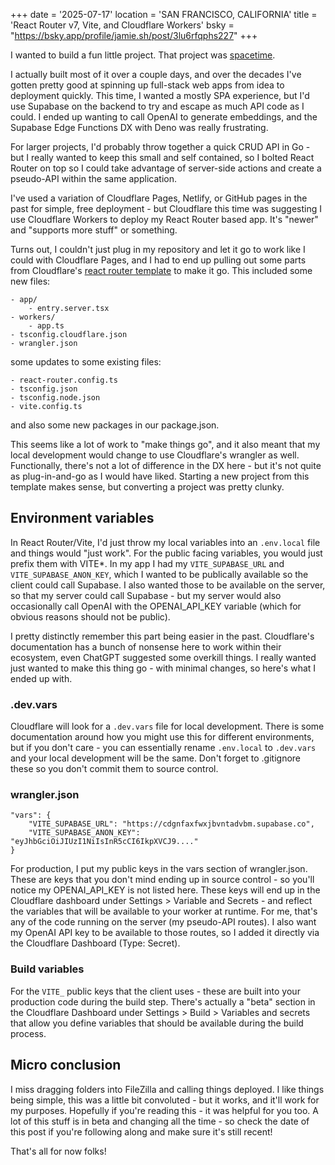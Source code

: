 +++
date = '2025-07-17'
location = 'SAN FRANCISCO, CALIFORNIA'
title = 'React Router v7, Vite, and Cloudflare Workers'
bsky = "https://bsky.app/profile/jamie.sh/post/3lu6rfqphs227"
+++

I wanted to build a fun little project. That project was [spacetime](https://spacetime.cv).

I actually built most of it over a couple days, and over the decades I've gotten pretty good at spinning up full-stack web apps from idea to deployment quickly. This time, I wanted a mostly SPA experience, but I'd use Supabase on the backend to try and escape as much API code as I could. I ended up wanting to call OpenAI to generate embeddings, and the Supabase Edge Functions DX with Deno was really frustrating.

For larger projects, I'd probably throw together a quick CRUD API in Go - but I really wanted to keep this small and self contained, so I bolted React Router on top so I could take advantage of server-side actions and create a pseudo-API within the same application.

I've used a variation of Cloudflare Pages, Netlify, or GitHub pages in the past for simple, free deployment - but Cloudflare this time was suggesting I use Cloudflare Workers to deploy my React Router based app. It's "newer" and "supports more stuff" or something.

Turns out, I couldn't just plug in my repository and let it go to work like I could with Cloudflare Pages, and I had to end up pulling out some parts from Cloudflare's [react router template](https://github.com/cloudflare/templates/tree/main/react-router-starter-template) to make it go. This included some new files:

```
- app/
    - entry.server.tsx
- workers/
    - app.ts
- tsconfig.cloudflare.json
- wrangler.json
```

some updates to some existing files:

```
- react-router.config.ts
- tsconfig.json
- tsconfig.node.json
- vite.config.ts
```

and also some new packages in our package.json.

This seems like a lot of work to "make things go", and it also meant that my local development would change to use Cloudflare's wrangler as well. Functionally, there's not a lot of difference in the DX here - but it's not quite as plug-in-and-go as I would have liked. Starting a new project from this template makes sense, but converting a project was pretty clunky.

## Environment variables

In React Router/Vite, I'd just throw my local variables into an `.env.local` file and things would "just work". For the public facing variables, you would just prefix them with VITE\*. In my app I had my `VITE_SUPABASE_URL` and `VITE_SUPABASE_ANON_KEY`, which I wanted to be publically available so the client could call Supabase. I also wanted those to be available on the server, so that my server could call Supabase - but my server would also occasionally call OpenAI with the OPENAI_API_KEY variable (which for obvious reasons should not be public).

I pretty distinctly remember this part being easier in the past. Cloudflare's documentation has a bunch of nonsense here to work within their ecosystem, even ChatGPT suggested some overkill things. I really wanted just wanted to make this thing go - with minimal changes, so here's what I ended up with.

### .dev.vars

Cloudflare will look for a `.dev.vars` file for local development. There is some documentation around how you might use this for different environments, but if you don't care - you can essentially rename `.env.local` to `.dev.vars` and your local development will be the same. Don't forget to .gitignore these so you don't commit them to source control.

### wrangler.json

```
"vars": {
    "VITE_SUPABASE_URL": "https://cdgnfaxfwxjbvntadvbm.supabase.co",
    "VITE_SUPABASE_ANON_KEY": "eyJhbGciOiJIUzI1NiIsInR5cCI6IkpXVCJ9...."
}
```

For production, I put my public keys in the vars section of wrangler.json. These are keys that you don't mind ending up in source control - so you'll notice my OPENAI_API_KEY is not listed here. These keys will end up in the Cloudflare dashboard under Settings > Variable and Secrets - and reflect the variables that will be available to your worker at runtime. For me, that's any of the code running on the server (my pseudo-API routes). I also want my OpenAI API key to be available to those routes, so I added it directly via the Cloudflare Dashboard (Type: Secret).

### Build variables

For the `VITE_` public keys that the client uses - these are built into your production code during the build step. There's actually a "beta" section in the Cloudflare Dashboard under Settings > Build > Variables and secrets that allow you define variables that should be available during the build process.

## Micro conclusion

I miss dragging folders into FileZilla and calling things deployed. I like things being simple, this was a little bit convoluted - but it works, and it'll work for my purposes. Hopefully if you're reading this - it was helpful for you too. A lot of this stuff is in beta and changing all the time - so check the date of this post if you're following along and make sure it's still recent!

That's all for now folks!
